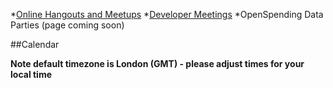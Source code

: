 *[Online Hangouts and Meetups](./hangouts/)
*[Developer Meetings](./developer-meetings/)
*OpenSpending Data Parties (page coming soon)

##Calendar

**Note default timezone is London (GMT) - please adjust times for your local time**

